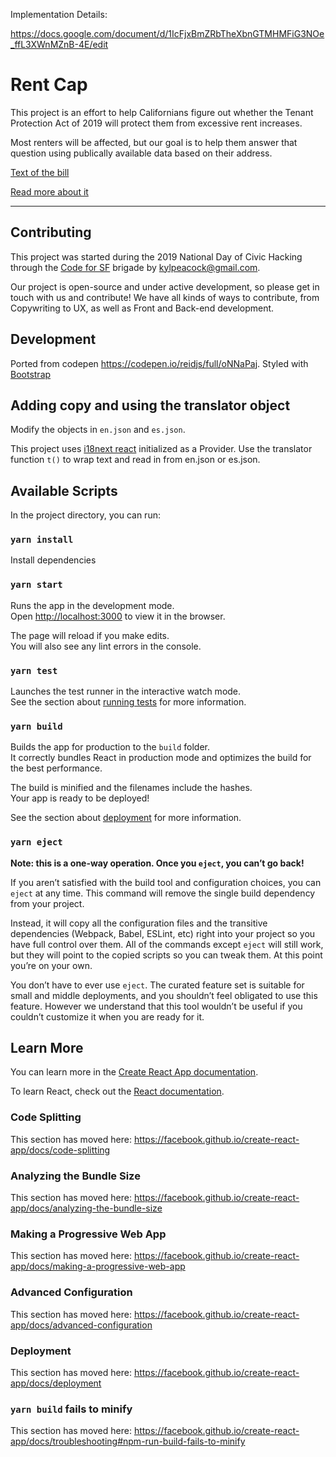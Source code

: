 Implementation Details:

https://docs.google.com/document/d/1IcFjxBmZRbTheXbnGTMHMFiG3NOe_ffL3XWnMZnB-4E/edit

# Rent Cap

This project is an effort to help Californians figure out whether the Tenant Protection Act of 2019 will protect them from excessive rent increases.

Most renters will be affected, but our goal is to help them answer that question using publically available data based on their address.

[Text of the bill](https://leginfo.legislature.ca.gov/faces/billNavClient.xhtml?bill_id=201920200AB1482)

[Read more about it](https://www.latimes.com/california/story/2019-08-30/california-rent-increases-cap-newsom-housing-crisis)

---

## Contributing

This project was started during the 2019 National Day of Civic Hacking through the [Code for SF](https://codeforsanfrancisco.org/) brigade by [kylpeacock@gmail.com](mailto:kylpeacock@gmail.com).

Our project is open-source and under active development, so please get in touch with us and contribute! We have all kinds of ways to contribute, from Copywriting to UX, as well as Front and Back-end development.

## Development

Ported from codepen https://codepen.io/reidjs/full/oNNaPaj. Styled with [Bootstrap](https://getbootstrap.com/docs/4.3/layout/overview/)

## Adding copy and using the translator object

Modify the objects in `en.json` and `es.json`.

This project uses [i18next react](https://react.i18next.com/) initialized as a Provider. Use the translator function `t()` to wrap text and read in from en.json or es.json.

## Available Scripts

In the project directory, you can run:

### `yarn install`

Install dependencies

### `yarn start`

Runs the app in the development mode.<br />
Open [http://localhost:3000](http://localhost:3000) to view it in the browser.

The page will reload if you make edits.<br />
You will also see any lint errors in the console.

### `yarn test`

Launches the test runner in the interactive watch mode.<br />
See the section about [running tests](https://facebook.github.io/create-react-app/docs/running-tests) for more information.

### `yarn build`

Builds the app for production to the `build` folder.<br />
It correctly bundles React in production mode and optimizes the build for the best performance.

The build is minified and the filenames include the hashes.<br />
Your app is ready to be deployed!

See the section about [deployment](https://facebook.github.io/create-react-app/docs/deployment) for more information.

### `yarn eject`

**Note: this is a one-way operation. Once you `eject`, you can’t go back!**

If you aren’t satisfied with the build tool and configuration choices, you can `eject` at any time. This command will remove the single build dependency from your project.

Instead, it will copy all the configuration files and the transitive dependencies (Webpack, Babel, ESLint, etc) right into your project so you have full control over them. All of the commands except `eject` will still work, but they will point to the copied scripts so you can tweak them. At this point you’re on your own.

You don’t have to ever use `eject`. The curated feature set is suitable for small and middle deployments, and you shouldn’t feel obligated to use this feature. However we understand that this tool wouldn’t be useful if you couldn’t customize it when you are ready for it.

## Learn More

You can learn more in the [Create React App documentation](https://facebook.github.io/create-react-app/docs/getting-started).

To learn React, check out the [React documentation](https://reactjs.org/).

### Code Splitting

This section has moved here: https://facebook.github.io/create-react-app/docs/code-splitting

### Analyzing the Bundle Size

This section has moved here: https://facebook.github.io/create-react-app/docs/analyzing-the-bundle-size

### Making a Progressive Web App

This section has moved here: https://facebook.github.io/create-react-app/docs/making-a-progressive-web-app

### Advanced Configuration

This section has moved here: https://facebook.github.io/create-react-app/docs/advanced-configuration

### Deployment

This section has moved here: https://facebook.github.io/create-react-app/docs/deployment

### `yarn build` fails to minify

This section has moved here: https://facebook.github.io/create-react-app/docs/troubleshooting#npm-run-build-fails-to-minify
